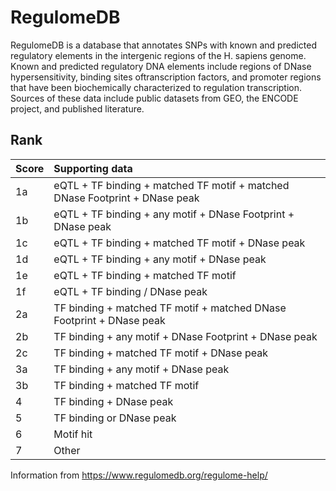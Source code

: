 # RegulomeDB

RegulomeDB is a database that annotates SNPs with known and predicted regulatory elements in the intergenic regions of the H. sapiens genome. Known and predicted regulatory DNA elements include regions of DNase hypersensitivity, binding sites oftranscription factors, and promoter regions that have been biochemically characterized to regulation transcription. Sources of these data include public datasets from GEO, the ENCODE project, and published literature.

## Rank
|Score| Supporting data|
|-----|:----------------|
|1a|	eQTL + TF binding + matched TF motif + matched DNase Footprint + DNase peak|
|1b|	eQTL + TF binding + any motif + DNase Footprint + DNase peak|
|1c|	eQTL + TF binding + matched TF motif + DNase peak|
|1d|	eQTL + TF binding + any motif + DNase peak|
|1e|	eQTL + TF binding + matched TF motif|
|1f|	eQTL + TF binding / DNase peak|
|2a|	TF binding + matched TF motif + matched DNase Footprint + DNase peak|
|2b|	TF binding + any motif + DNase Footprint + DNase peak|
|2c|	TF binding + matched TF motif + DNase peak|
|3a|	TF binding + any motif + DNase peak|
|3b|	TF binding + matched TF motif|
|4|	TF binding + DNase peak|
|5|	TF binding or DNase peak|
|6|	Motif hit|
|7|	Other|

Information from https://www.regulomedb.org/regulome-help/